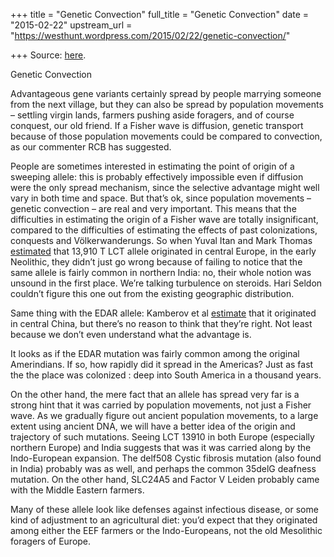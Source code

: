 +++
title = "Genetic Convection"
full_title = "Genetic Convection"
date = "2015-02-22"
upstream_url = "https://westhunt.wordpress.com/2015/02/22/genetic-convection/"

+++
Source: [here](https://westhunt.wordpress.com/2015/02/22/genetic-convection/).

Genetic Convection

Advantageous gene variants certainly spread by people marrying someone
from the next village, but they can also be spread by population
movements – settling virgin lands, farmers pushing aside foragers, and
of course conquest, our old friend. If a Fisher wave is diffusion,
genetic transport because of those population movements could be
compared to convection, as our commenter RCB has suggested.

People are sometimes interested in estimating the point of origin of a
sweeping allele: this is probably effectively impossible even if
diffusion were the only spread mechanism, since the selective advantage
might well vary in both time and space. But that’s ok, since population
movements – genetic convection – are real and very important. This means
that the difficulties in estimating the origin of a Fisher wave are
totally insignificant, compared to the difficulties of estimating the
effects of past colonizations, conquests and Völkerwanderungs. So when
Yuval Itan and Mark Thomas
[estimated](http://journals.plos.org/ploscompbiol/article?id=10.1371/journal.pcbi.1000491)
that 13,910 T LCT allele originated in central Europe, in the early
Neolithic, they didn’t just go wrong because of failing to notice that
the same allele is fairly common in northern India: no, their whole
notion was unsound in the first place. We’re talking turbulence on
steroids. Hari Seldon couldn’t figure this one out from the existing
geographic distribution.

Same thing with the EDAR allele: Kamberov et al
[estimate](http://ac.els-cdn.com/S0092867413000676/1-s2.0-S0092867413000676-main.pdf?_tid=6f894fb8-ba63-11e4-9104-00000aab0f27&acdnat=1424589876_7ccba0e400aee50d318e70606f6f7ce5)
that it originated in central China, but there’s no reason to think that
they’re right. Not least because we don’t even understand what the
advantage is.

It looks as if the EDAR mutation was fairly common among the original
Amerindians. If so, how rapidly did it spread in the Americas? Just as
fast the the place was colonized : deep into South America in a thousand
years.

On the other hand, the mere fact that an allele has spread very far is a
strong hint that it was carried by population movements, not just a
Fisher wave. As we gradually figure out ancient population movements, to
a large extent using ancient DNA, we will have a better idea of the
origin and trajectory of such mutations. Seeing LCT 13910 in both Europe
(especially northern Europe) and India suggests that was it was carried
along by the Indo-European expansion. The delf508 Cystic fibrosis
mutation (also found in India) probably was as well, and perhaps the
common 35delG deafness mutation. On the other hand, SLC24A5 and Factor V
Leiden probably came with the Middle Eastern farmers.

Many of these allele look like defenses against infectious disease, or
some kind of adjustment to an agricultural diet: you’d expect that they
originated among either the EEF farmers or the Indo-Europeans, not the
old Mesolithic foragers of Europe.

